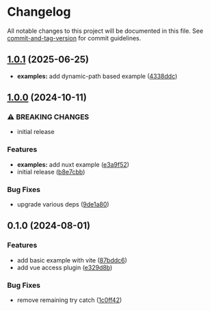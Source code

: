 # Changelog

All notable changes to this project will be documented in this file. See [commit-and-tag-version](https://github.com/absolute-version/commit-and-tag-version) for commit guidelines.

## [1.0.1](https://github.com/p3ol/vue-access/compare/v1.0.0...v1.0.1) (2025-06-25)

* **examples:** add dynamic-path based example ([4338ddc](https://github.com/p3ol/vue-access/commit/4338ddce16bb290cfb2942a0e3dfe5d7d24c3807))

## [1.0.0](https://github.com/p3ol/vue-access/compare/v0.1.0...v1.0.0) (2024-10-11)


### ⚠ BREAKING CHANGES

* initial release

### Features

* **examples:** add nuxt example ([e3a9f52](https://github.com/p3ol/vue-access/commit/e3a9f5209d31184c02cec1509a28baabf3273a60))
* initial release ([b8e7cbb](https://github.com/p3ol/vue-access/commit/b8e7cbb207617348d6a641a98ecd139ffd1d7c79))


### Bug Fixes

* upgrade various deps ([9de1a80](https://github.com/p3ol/vue-access/commit/9de1a808aeb5e6ea2535fd3ba6e659d0a3424ee2))

## 0.1.0 (2024-08-01)


### Features

* add basic example with vite ([87bddc6](https://github.com/p3ol/vue-access/commit/87bddc691d127a421932b61bafd4d36d7b2c5360))
* add vue access plugin ([e329d8b](https://github.com/p3ol/vue-access/commit/e329d8bbffaa5aa46bc1942f30646dc79c79509c))


### Bug Fixes

* remove remaining try catch ([1c0ff42](https://github.com/p3ol/vue-access/commit/1c0ff42a71aa61a380e26e254112881481bb6fde))
